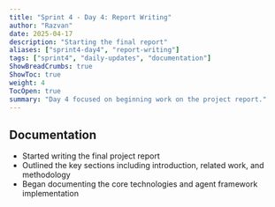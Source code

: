```yaml
---
title: "Sprint 4 - Day 4: Report Writing"
author: "Razvan"
date: 2025-04-17
description: "Starting the final report"
aliases: ["sprint4-day4", "report-writing"]
tags: ["sprint4", "daily-updates", "documentation"]
ShowBreadCrumbs: true
ShowToc: true
weight: 4
TocOpen: true
summary: "Day 4 focused on beginning work on the project report."
---
```


## Documentation
- Started writing the final project report
- Outlined the key sections including introduction, related work, and methodology
- Began documenting the core technologies and agent framework implementation
